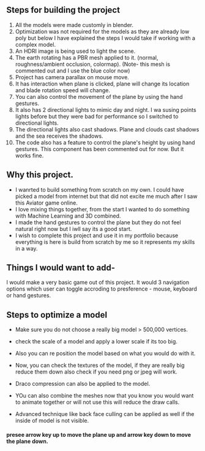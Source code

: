 ## Steps for building the project
1. All the models were made customly in blender.
2. Optimization was not required for the models as they are already low poly but below I have explained the steps I would take if working with a complex model.
3. An HDRI image is being used to light the scene.
4. The earth rotating has a PBR mesh applied to it. (normal, roughness/ambient occlusion, colormap). (Note- this mesh is commented out and I use the blue color now)
5. Project has camera parallax on mouse move.
6. It has interaction when plane is clicked, plane will change its location and blade rotation speed will change.
7. You can also control the movement of the plane by using the hand gestures.
8. It also has 2 directional lights to mimic day and night. I wa susing points lights before but they were bad for performance so I switched to directional lights.
9. The directional lights also cast shadows. Plane and clouds cast shadows and the sea receives the shadows.
10. The code also has a feature to control the plane's height by using hand gestures. This component has been commented out for now. But it works fine.


## Why this project.
- I wanrted to build something from scratch on my own. I could have picked a model from internet but that did not excite me much after I saw this Aviator game online.
- I love mixing things together, from the start I wanted to do something with Machine Learning and 3D combined.
- I made the hand gestures to control the plane but they do not feel natural right now but I iwll say its a good start.
- I wish to complete this project and use it in my portfolio because everything is here is build from scratch by me so it represents my skills in a way.

## Things I would want to add-
I would make a very basic game out of this project. 
It would 3 navigation options which user can toggle accroding to presference - mouse, keyboard or hand gestures.

## Steps to optimize a model
- Make sure you do not choose a really big model > 500,000 vertices.
- check the scale of a model and apply a lower scale if its too big.
- Also you can re position the model based on what you would do with it. 
- Now, you can check the textures of the model, if they are really big reduce them down also check if you need png or jpeg will work.
- Draco compression can also be applied to the model.
- YOu can also combine the meshes now that you know you would want to animate together or will not use this will reduce the draw calls.

- Advanced technique like back face culling can be applied as well if the inside of model is not visible.

#### presee arrow key up to move the plane up and arrow key down to move the plane down.
